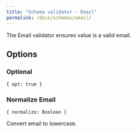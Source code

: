 ```yaml
---
title: "Schema validator - Email"
permalink: /docs/schemas/email/
---
```


The Email validator ensures value is a valid email.

## Options

### Optional

```
{ opt: true }
```

### Normalize Email

```
{ normalize: Boolean }
```

Convert email to lowercase.
